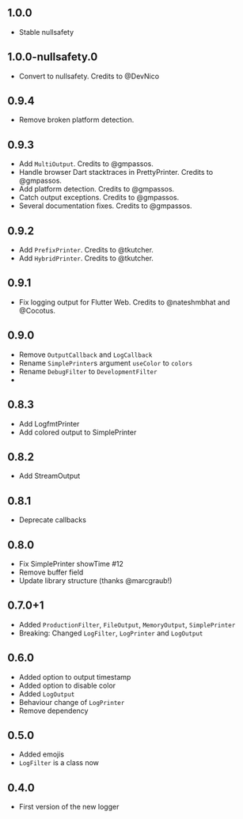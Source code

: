 ## 1.0.0
- Stable nullsafety

## 1.0.0-nullsafety.0
- Convert to nullsafety. Credits to @DevNico

## 0.9.4
- Remove broken platform detection.

## 0.9.3
- Add `MultiOutput`. Credits to @gmpassos.
- Handle browser Dart stacktraces in PrettyPrinter. Credits to @gmpassos.
- Add platform detection. Credits to @gmpassos.
- Catch output exceptions. Credits to @gmpassos.
- Several documentation fixes. Credits to @gmpassos.

## 0.9.2
- Add `PrefixPrinter`. Credits to @tkutcher.
- Add `HybridPrinter`. Credits to @tkutcher.
 
## 0.9.1
- Fix logging output for Flutter Web. Credits to @nateshmbhat and @Cocotus.

## 0.9.0
- Remove `OutputCallback` and `LogCallback`
- Rename `SimplePrinter`s argument `useColor` to `colors`
- Rename `DebugFilter` to `DevelopmentFilter`
- 
## 0.8.3
- Add LogfmtPrinter
- Add colored output to SimplePrinter

## 0.8.2
- Add StreamOutput

## 0.8.1
- Deprecate callbacks

## 0.8.0
- Fix SimplePrinter showTime #12
- Remove buffer field
- Update library structure (thanks @marcgraub!)
 
## 0.7.0+1
- Added `ProductionFilter`, `FileOutput`, `MemoryOutput`, `SimplePrinter`
- Breaking: Changed `LogFilter`, `LogPrinter` and `LogOutput`

## 0.6.0
- Added option to output timestamp
- Added option to disable color
- Added `LogOutput`
- Behaviour change of `LogPrinter`
- Remove dependency

## 0.5.0
- Added emojis
- `LogFilter` is a class now

## 0.4.0
- First version of the new logger
